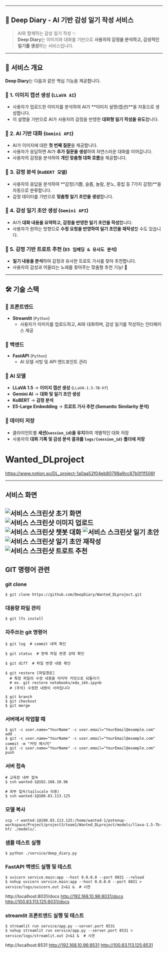 
---
## 🚀 **Deep Diary - AI 기반 감성 일기 작성 서비스**  
> AI와 함께하는 감성 일기 작성 ✨  
> **Deep Diary**는 이미지와 대화를 기반으로 **사용자의 감정을 분석하고, 감성적인 일기를 생성**하는 서비스입니다.  

---

## 📌 **서비스 개요**
**Deep Diary**는 다음과 같은 핵심 기능을 제공합니다.

### 🔹 **1. 이미지 캡션 생성 (`LLaVA AI`)**  
- 사용자가 업로드한 이미지를 분석하여 AI가 **이미지 설명(캡션)**을 자동으로 생성합니다.  
- 이 설명을 기반으로 AI가 사용자의 감정을 반영한 **대화형 일기 작성을 유도**합니다.  

### 🔹 **2. AI 기반 대화 (`Gemini API`)**  
- AI가 이미지에 대한 **첫 번째 질문**을 제공합니다.  
- 사용자가 응답하면 AI가 **추가 질문을 생성**하여 자연스러운 대화를 이어갑니다.  
- 사용자의 감정을 분석하여 **개인 맞춤형 대화 흐름**을 제공합니다.  

### 🔹 **3. 감정 분석 (`KoBERT 모델`)**  
- 사용자의 응답을 분석하여 **감정(기쁨, 슬픔, 놀람, 분노, 중립 등 7가지 감정)**을 자동으로 분류합니다.  
- 감정 데이터를 기반으로 **맞춤형 일기 초안을 생성**합니다.  

### 🔹 **4. 감성 일기 초안 생성 (`Gemini API`)**  
- AI가 **대화 내용을 요약하고, 감정을 반영한 일기 초안을 작성**합니다.  
- 사용자가 원하는 방향으로 **수정 요청을 반영하여 일기 초안을 재작성**할 수도 있습니다.  

### 🔹 **5. 감정 기반 트로트 추천 (`E5 임베딩 & 유사도 분석`)**  
- **일기 내용을 분석**하여 감정과 유사한 트로트 가사를 찾아 추천합니다.  
- 사용자의 감성과 어울리는 노래를 찾아주는 맞춤형 추천 기능! 🎵  

---

## 🛠 **기술 스택**
### **🔹 프론트엔드**
- **Streamlit** (`Python`)  
  - 사용자가 이미지를 업로드하고, AI와 대화하며, 감성 일기를 작성하는 인터페이스 제공  

### **🔹 백엔드**
- **FastAPI** (`Python`)  
  - AI 모델 서빙 및 API 엔드포인트 관리  

### **🔹 AI 모델**
- **LLaVA 1.5** → **이미지 캡션 생성** (`LLaVA-1.5-7B-hf`)  
- **Gemini AI** → **대화 및 일기 초안 생성**  
- **KoBERT** → **감정 분석**  
- **E5-Large Embedding** → **트로트 가사 추천 (Semantic Similarity 분석)**  

### **🔹 데이터 저장**
- 클라이언트별 **세션(`session_id`)을 유지**하여 개별적인 대화 저장  
- 사용자의 **대화 기록 및 감성 분석 결과를 `logs/{session_id}` 폴더에 저장**  

# Wanted_DLproject

https://www.notion.so/DL_project-1a0aa52f04eb80798a9cc87b0f1f506f

---

## 서비스 화면

![서비스 스크린샷 초기 화면](./assets/screenshot_main.png)
![서비스 스크린샷 이미지 업로드](./assets/screenshot_upload.png)
![서비스 스크린샷 챗봇 대화](./assets/screenshot_chat.png)
![서비스 스크린샷 일기 초안](./assets/screenshot_summary.png)
![서비스 스크린샷 일기 초안 재작성](./assets/screenshot_resummary.png)
![서비스 스크린샷 트로트 추천](./assets/screenshot_recommand.png)
---

## GIT 명령어 관련
### git clone
```$ git clone https://github.com/DeepDiary/Wanted_DLproject.git```

### 대용량 파일 관리
```$ git lfs install```

### 자주쓰는 git 명령어

```
$ git log  # commit 내역 확인
```
```
$ git status  # 현재 파일 변경 상태 확인
```
```
$ git diff  # 파일 변경 내용 확인
```
```
$ git restore [파일경로]
  # 특정 파일의 수정 내용을 마지막 커밋으로 되돌리기
  # ex. git restore notebooks/eda_ikh.ipynb
  # (주의) 수정한 내용이 사라집니다
```
```
$ git branch
$ git checkout
$ git merge
```


### 서버에서 작업할 때
```
$ git -c user.name="YourName" -c user.email="YourEmail@example.com" add .  
$ git -c user.name="YourName" -c user.email="YourEmail@example.com" commit -m "커밋 메시지"  
$ git -c user.name="YourName" -c user.email="YourEmail@example.com" push
```

### 서버 접속
```
# 교육장 내부 접속
$ ssh wanted-1@192.168.10.96
```
```
# 외부 접속(tailscale 이용)
$ ssh wanted-1@100.83.113.125
```

### 모델 복사
```
scp -r wanted-1@100.83.113.125:/home/wanted-1/potenup-workspace/Project/project3/team1/Wanted_DLproject/models/llava-1.5-7b-hf/ ./models/.
```

### 샘플 테스트 실행
```
$ python ./service/deep_diary.py
```

### FastAPI 백엔드 실행 및 테스트
```
$ uvicorn service.main:app --host 0.0.0.0 --port 8031 --reload
$ nohup uvicorn service.main:app --host 0.0.0.0 --port 8031 > service/logs/uvicorn.out 2>&1 &  # 시연
```
http://localhost:8031/docs
http://192.168.10.96:8031/docs
http://100.83.113.125:8031/docs

### streamlit 프론트엔드 실행 및 테스트
```
$ streamlit run service/app.py --server.port 8531
$ nohup streamlit run service/app.py --server.port 8531 > service/logs/streamlit.out 2>&1 &  # 시연
```
http://localhost:8531
http://192.168.10.96:8531
http://100.83.113.125:8531
